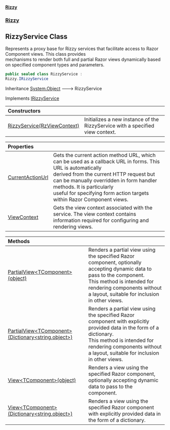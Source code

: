 #### [Rizzy](index.md 'index')
### [Rizzy](Rizzy.md 'Rizzy')

## RizzyService Class

Represents a proxy base for Rizzy services that facilitate access to Razor Component views. This class provides  
mechanisms to render both full and partial Razor views dynamically based on specified component types and parameters.

```csharp
public sealed class RizzyService :
Rizzy.IRizzyService
```

Inheritance [System.Object](https://docs.microsoft.com/en-us/dotnet/api/System.Object 'System.Object') &#129106; RizzyService

Implements [IRizzyService](Rizzy.IRizzyService.md 'Rizzy.IRizzyService')

| Constructors | |
| :--- | :--- |
| [RizzyService(RzViewContext)](Rizzy.RizzyService.RizzyService(Rizzy.RzViewContext).md 'Rizzy.RizzyService.RizzyService(Rizzy.RzViewContext)') | Initializes a new instance of the RizzyService with a specified view context. |

| Properties | |
| :--- | :--- |
| [CurrentActionUrl](Rizzy.RizzyService.CurrentActionUrl.md 'Rizzy.RizzyService.CurrentActionUrl') | Gets the current action method URL, which can be used as a callback URL in forms. This URL is automatically<br/>derived from the current HTTP request but can be manually overridden in form handler methods. It is particularly<br/>useful for specifying form action targets within Razor Component views. |
| [ViewContext](Rizzy.RizzyService.ViewContext.md 'Rizzy.RizzyService.ViewContext') | Gets the view context associated with the service. The view context contains information required for configuring and rendering views. |

| Methods | |
| :--- | :--- |
| [PartialView&lt;TComponent&gt;(object)](Rizzy.RizzyService.PartialView_TComponent_(object).md 'Rizzy.RizzyService.PartialView<TComponent>(object)') | Renders a partial view using the specified Razor component, optionally accepting dynamic data to pass to the component.<br/>This method is intended for rendering components without a layout, suitable for inclusion in other views. |
| [PartialView&lt;TComponent&gt;(Dictionary&lt;string,object&gt;)](Rizzy.RizzyService.PartialView_TComponent_(System.Collections.Generic.Dictionary_string,object_).md 'Rizzy.RizzyService.PartialView<TComponent>(System.Collections.Generic.Dictionary<string,object>)') | Renders a partial view using the specified Razor component with explicitly provided data in the form of a dictionary.<br/>This method is intended for rendering components without a layout, suitable for inclusion in other views. |
| [View&lt;TComponent&gt;(object)](Rizzy.RizzyService.View_TComponent_(object).md 'Rizzy.RizzyService.View<TComponent>(object)') | Renders a view using the specified Razor component, optionally accepting dynamic data to pass to the component. |
| [View&lt;TComponent&gt;(Dictionary&lt;string,object&gt;)](Rizzy.RizzyService.View_TComponent_(System.Collections.Generic.Dictionary_string,object_).md 'Rizzy.RizzyService.View<TComponent>(System.Collections.Generic.Dictionary<string,object>)') | Renders a view using the specified Razor component with explicitly provided data in the form of a dictionary. |
